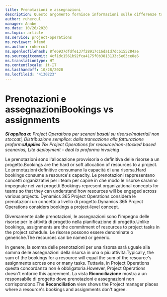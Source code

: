 ```yaml
---
title: Prenotazioni e assegnazioni
description: Questo argomento fornisce informazioni sulle differenze tra le prenotazioni delle risorse e le assegnazioni delle risorse.
author: ruhercul
manager: Annbe
ms.date: 10/26/2020
ms.topic: article
ms.service: project-operations
ms.reviewer: kfend
ms.author: ruhercul
ms.openlocfilehash: 8fe6937dfdfe137f28917c16da1d7dc6155284ae
ms.sourcegitcommit: 4cf1dc1561b92fca4175f0b3813133c5e63ce8e6
ms.translationtype: HT
ms.contentlocale: it-IT
ms.lasthandoff: 10/28/2020
ms.locfileid: "4130223"
---
```

# <a name="bookings-vs-assignments"></a><span data-ttu-id="5f006-103">Prenotazioni e assegnazioni</span><span class="sxs-lookup"><span data-stu-id="5f006-103">Bookings vs assignments</span></span>

<span data-ttu-id="5f006-104">_**Si applica a:** Project Operations per scenari basati su risorse/materiali non stoccati, Distribuzione semplice: dalla transazione alla fatturazione proforma_</span><span class="sxs-lookup"><span data-stu-id="5f006-104">_**Applies To:** Project Operations for resource/non-stocked based scenarios, Lite deployment - deal to proforma invoicing_</span></span>

<span data-ttu-id="5f006-105">Le prenotazioni sono l'allocazione provvisoria o definitiva delle risorse a un progetto.</span><span class="sxs-lookup"><span data-stu-id="5f006-105">Bookings are the hard or soft allocation of resources to a project.</span></span> <span data-ttu-id="5f006-106">Le prenotazioni definitive consumano la capacità di una risorsa.</span><span class="sxs-lookup"><span data-stu-id="5f006-106">Hard bookings consume a resource's capacity.</span></span> <span data-ttu-id="5f006-107">Le prenotazioni rappresentano concetti organizzativi per i team per capire in che modo le risorse saranno impegnate nei vari progetti.</span><span class="sxs-lookup"><span data-stu-id="5f006-107">Bookings represent organizational concepts for teams so that they can understand how resources will be engaged across various projects.</span></span> <span data-ttu-id="5f006-108">Dynamics 365 Project Operations considera le prenotazioni un concetto a livello di progetto.</span><span class="sxs-lookup"><span data-stu-id="5f006-108">Dynamics 365 Project Operations considers bookings a project-level concept.</span></span> 

<span data-ttu-id="5f006-109">Diversamente dalle prenotazioni, le assegnazioni sono l'impegno delle risorse per le attività di progetto nella pianificazione di progetto.</span><span class="sxs-lookup"><span data-stu-id="5f006-109">Unlike bookings, assignments are the commitment of resources to project tasks in the project schedule.</span></span> <span data-ttu-id="5f006-110">Le risorse possono essere denominate o generiche.</span><span class="sxs-lookup"><span data-stu-id="5f006-110">The resources can be named or generic.</span></span> 

<span data-ttu-id="5f006-111">In genere, la somma delle prenotazioni per una risorsa sarà uguale alla somma delle assegnazioni della risorsa in una o più attività.</span><span class="sxs-lookup"><span data-stu-id="5f006-111">Typically, the sum of the bookings for a resource will equal the sum of the resource's assignments across one or many tasks.</span></span> <span data-ttu-id="5f006-112">Tuttavia, in Project Operations questa concordanza non è obbligatoria.</span><span class="sxs-lookup"><span data-stu-id="5f006-112">However, Project Operations doesn't enforce this agreement.</span></span> <span data-ttu-id="5f006-113">La vista **Riconciliazione** mostra a un responsabile di progetto dove prenotazioni e assegnazioni non corrispondono.</span><span class="sxs-lookup"><span data-stu-id="5f006-113">The **Reconciliation** view shows the Project manager places where a resource's bookings and assignments don't agree.</span></span>
